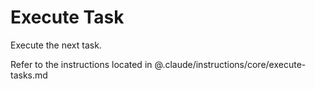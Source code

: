 # Execute Task

Execute the next task.

Refer to the instructions located in @.claude/instructions/core/execute-tasks.md
